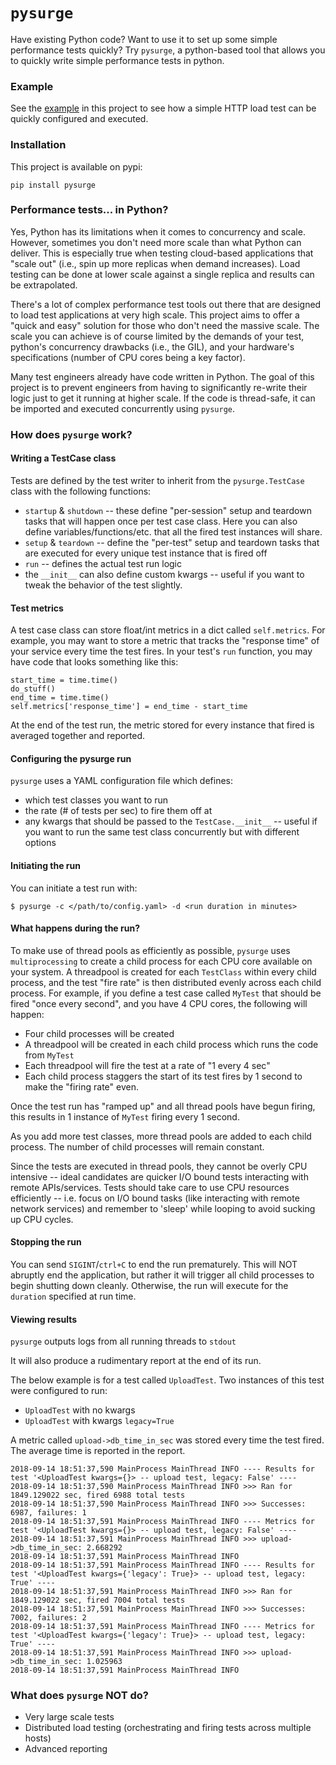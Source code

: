 # `pysurge`

Have existing Python code? Want to use it to set up some simple performance tests quickly? Try `pysurge`, a python-based tool that allows you to quickly write simple performance tests in python.

### Example

See the [example](example) in this project to see how a simple HTTP load test can be quickly configured and executed.

### Installation

This project is available on pypi:

```
pip install pysurge
```

### Performance tests... in Python?

Yes, Python has its limitations when it comes to concurrency and scale. However, sometimes you don't need more scale than what Python can deliver. This is especially true when testing cloud-based applications that "scale out" (i.e., spin up more replicas when demand increases). Load testing can be done at lower scale against a single replica and results can be extrapolated.

There's a lot of complex performance test tools out there that are designed to load test applications at very high scale. This project aims to offer a "quick and easy" solution for those who don't need the massive scale. The scale you can achieve is of course limited by the demands of your test, python's concurrency drawbacks (i.e., the GIL), and your hardware's specifications (number of CPU cores being a key factor).

Many test engineers already have code written in Python. The goal of this project is to prevent engineers from having to significantly re-write their logic just to get it running at higher scale. If the code is thread-safe, it can be imported and executed concurrently using `pysurge`.

### How does `pysurge` work?


#### Writing a TestCase class

Tests are defined by the test writer to inherit from the `pysurge.TestCase` class with the following functions:
* `startup` & `shutdown` -- these define "per-session" setup and teardown tasks that will happen once per test case class. Here you can also define variables/functions/etc. that all the fired test instances will share.
* `setup` & `teardown` -- define the "per-test" setup and teardown tasks that are executed for every unique test instance that is fired off
* `run` -- defines the actual test run logic
* the `__init__` can also define custom kwargs -- useful if you want to tweak the behavior of the test slightly.


#### Test metrics


A test case class can store float/int metrics in a dict called `self.metrics`. For example, you may want to store a metric that tracks the "response time" of your service every time the test fires. In your test's `run` function, you may have code that looks something like this:

```
start_time = time.time()
do_stuff()
end_time = time.time()
self.metrics['response_time'] = end_time - start_time
```

At the end of the test run, the metric stored for every instance that fired is averaged together and reported.


#### Configuring the pysurge run

`pysurge` uses a YAML configuration file which defines:
* which test classes you want to run
* the rate (# of tests per sec) to fire them off at
* any kwargs that should be passed to the `TestCase.__init__` -- useful if you want to run the same test class concurrently but with different options

#### Initiating the run

You can initiate a test run with:
```
$ pysurge -c </path/to/config.yaml> -d <run duration in minutes>
```

#### What happens during the run?

To make use of thread pools as efficiently as possible, `pysurge` uses `multiprocessing` to create a child process for each CPU core available on your system. A threadpool is created for each `TestClass` within every child process, and the test "fire rate" is then distributed evenly across each child process. For example, if you define a test case called `MyTest` that should be fired "once every second", and you have 4 CPU cores, the following will happen:
* Four child processes will be created
* A threadpool will be created in each child process which runs the code from `MyTest`
* Each threadpool will fire the test at a rate of "1 every 4 sec"
* Each child process staggers the start of its test fires by 1 second to make the "firing rate" even.

Once the test run has "ramped up" and all thread pools have begun firing, this results in 1 instance of `MyTest` firing every 1 second.

As you add more test classes, more thread pools are added to each child process. The number of child processes will remain constant.

Since the tests are executed in thread pools, they cannot be overly CPU intensive -- ideal candidates are quicker I/O bound tests interacting with remote APIs/services. Tests should take care to use CPU resources efficiently -- i.e. focus on I/O bound tasks (like interacting with remote network services) and remember to 'sleep' while looping to avoid sucking up CPU cycles.


#### Stopping the run

You can send `SIGINT`/`ctrl+C` to end the run prematurely. This will NOT abruptly end the application, but rather it will trigger all child processes to begin shutting down cleanly. Otherwise, the run will execute for the `duration` specified at run time.

#### Viewing results

`pysurge` outputs logs from all running threads to `stdout`

It will also produce a rudimentary report at the end of its run.

The below example is for a test called `UploadTest`. Two instances of this test were configured to run:
* `UploadTest` with no kwargs
* `UploadTest` with kwargs `legacy=True`

A metric called `upload->db_time_in_sec` was stored every time the test fired. The average time is reported in the report.

```
2018-09-14 18:51:37,590 MainProcess MainThread INFO ---- Results for test '<UploadTest kwargs={}> -- upload test, legacy: False' ----
2018-09-14 18:51:37,590 MainProcess MainThread INFO >>> Ran for 1849.129022 sec, fired 6988 total tests
2018-09-14 18:51:37,590 MainProcess MainThread INFO >>> Successes: 6987, failures: 1
2018-09-14 18:51:37,591 MainProcess MainThread INFO ---- Metrics for test '<UploadTest kwargs={}> -- upload test, legacy: False' ----
2018-09-14 18:51:37,591 MainProcess MainThread INFO >>> upload->db_time_in_sec: 2.668292
2018-09-14 18:51:37,591 MainProcess MainThread INFO
2018-09-14 18:51:37,591 MainProcess MainThread INFO ---- Results for test '<UploadTest kwargs={'legacy': True}> -- upload test, legacy: True' ----
2018-09-14 18:51:37,591 MainProcess MainThread INFO >>> Ran for 1849.129022 sec, fired 7004 total tests
2018-09-14 18:51:37,591 MainProcess MainThread INFO >>> Successes: 7002, failures: 2
2018-09-14 18:51:37,591 MainProcess MainThread INFO ---- Metrics for test '<UploadTest kwargs={'legacy': True}> -- upload test, legacy: True' ----
2018-09-14 18:51:37,591 MainProcess MainThread INFO >>> upload->db_time_in_sec: 1.025963
2018-09-14 18:51:37,591 MainProcess MainThread INFO
```


### What does `pysurge` NOT do?

* Very large scale tests
* Distributed load testing (orchestrating and firing tests across multiple hosts)
* Advanced reporting
